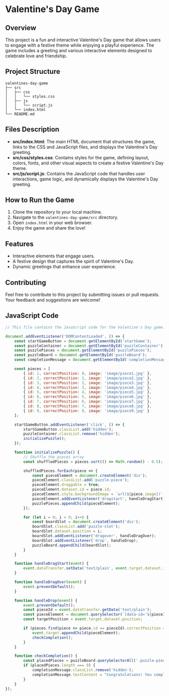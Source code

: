 # Valentine's Day Game

## Overview
This project is a fun and interactive Valentine's Day game that allows users to engage with a festive theme while enjoying a playful experience. The game includes a greeting and various interactive elements designed to celebrate love and friendship.

## Project Structure
```
valentines-day-game
├── src
│   ├── css
│   │   └── styles.css
│   ├── js
│   │   └── script.js
│   └── index.html
└── README.md
```

## Files Description
- **src/index.html**: The main HTML document that structures the game, links to the CSS and JavaScript files, and displays the Valentine's Day greeting.
- **src/css/styles.css**: Contains styles for the game, defining layout, colors, fonts, and other visual aspects to create a festive Valentine's Day theme.
- **src/js/script.js**: Contains the JavaScript code that handles user interactions, game logic, and dynamically displays the Valentine's Day greeting.

## How to Run the Game
1. Clone the repository to your local machine.
2. Navigate to the `valentines-day-game/src` directory.
3. Open `index.html` in your web browser.
4. Enjoy the game and share the love!

## Features
- Interactive elements that engage users.
- A festive design that captures the spirit of Valentine's Day.
- Dynamic greetings that enhance user experience.

## Contributing
Feel free to contribute to this project by submitting issues or pull requests. Your feedback and suggestions are welcome!

## JavaScript Code
```javascript
// This file contains the JavaScript code for the Valentine's Day game.

document.addEventListener('DOMContentLoaded', () => {
    const startGameButton = document.getElementById('startGame');
    const puzzleContainer = document.getElementById('puzzleContainer');
    const puzzlePieces = document.getElementById('puzzlePieces');
    const puzzleBoard = document.getElementById('puzzleBoard');
    const completionMessage = document.getElementById('completionMessage');

    const pieces = [
        { id: 1, correctPosition: 0, image: 'image/piece1.jpg' },
        { id: 2, correctPosition: 1, image: 'image/piece2.jpg' },
        { id: 3, correctPosition: 2, image: 'image/piece3.jpg' },
        { id: 4, correctPosition: 3, image: 'image/piece4.jpg' },
        { id: 5, correctPosition: 4, image: 'image/piece5.jpg' },
        { id: 6, correctPosition: 5, image: 'image/piece6.jpg' },
        { id: 7, correctPosition: 6, image: 'image/piece7.jpg' },
        { id: 8, correctPosition: 7, image: 'image/piece8.jpg' },
        { id: 9, correctPosition: 8, image: 'image/piece9.jpg' }
    ];

    startGameButton.addEventListener('click', () => {
        startGameButton.classList.add('hidden');
        puzzleContainer.classList.remove('hidden');
        initializePuzzle();
    });

    function initializePuzzle() {
        // Shuffle the pieces array
        const shuffledPieces = pieces.sort(() => Math.random() - 0.5);

        shuffledPieces.forEach(piece => {
            const pieceElement = document.createElement('div');
            pieceElement.classList.add('puzzle-piece');
            pieceElement.draggable = true;
            pieceElement.dataset.id = piece.id;
            pieceElement.style.backgroundImage = `url(${piece.image})`;
            pieceElement.addEventListener('dragstart', handleDragStart);
            puzzlePieces.appendChild(pieceElement);
        });

        for (let i = 0; i < 9; i++) {
            const boardSlot = document.createElement('div');
            boardSlot.classList.add('puzzle-slot');
            boardSlot.dataset.position = i;
            boardSlot.addEventListener('dragover', handleDragOver);
            boardSlot.addEventListener('drop', handleDrop);
            puzzleBoard.appendChild(boardSlot);
        }
    }

    function handleDragStart(event) {
        event.dataTransfer.setData('text/plain', event.target.dataset.id);
    }

    function handleDragOver(event) {
        event.preventDefault();
    }

    function handleDrop(event) {
        event.preventDefault();
        const pieceId = event.dataTransfer.getData('text/plain');
        const pieceElement = document.querySelector(`[data-id='${pieceId}']`);
        const targetPosition = event.target.dataset.position;

        if (pieces.find(piece => piece.id == pieceId).correctPosition == targetPosition) {
            event.target.appendChild(pieceElement);
            checkCompletion();
        }
    }

    function checkCompletion() {
        const placedPieces = puzzleBoard.querySelectorAll('.puzzle-piece');
        if (placedPieces.length === 9) {
            completionMessage.classList.remove('hidden');
            completionMessage.textContent = "Congratulations! You completed the puzzle! Happy Valentine's Day!";
        }
    }
});
```